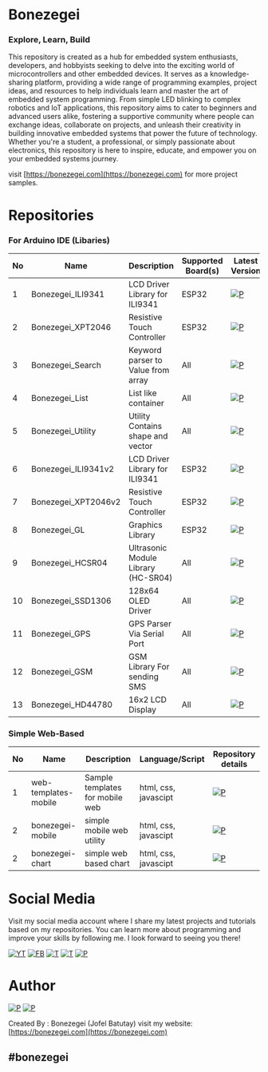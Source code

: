 # Bonezegei
### Explore, Learn, Build 
This repository is created as a hub for embedded system enthusiasts, developers, and hobbyists seeking to delve into the exciting world of microcontrollers and other embedded devices. It serves as a knowledge-sharing platform, providing a wide range of programming examples, project ideas, and resources to help individuals learn and master the art of embedded system programming. From simple LED blinking to complex robotics and IoT applications, this repository aims to cater to beginners and advanced users alike, fostering a supportive community where people can exchange ideas, collaborate on projects, and unleash their creativity in building innovative embedded systems that power the future of technology. Whether you're a student, a professional, or simply passionate about electronics, this repository is here to inspire, educate, and empower you on your embedded systems journey.

visit [https://bonezegei.com](https://bonezegei.com) for more project samples.
# Repositories
### For Arduino IDE (Libaries)
| No | Name | Description| Supported Board(s) | Latest Version  |
|-----|-----|---|---|---|
|  1  | Bonezegei_ILI9341  | LCD Driver Library for ILI9341     |ESP32   |[![P](https://img.shields.io/github/v/release/bonezegei/Bonezegei_ILI9341)](https://github.com/bonezegei/Bonezegei_ILI9341)    |
|  2  | Bonezegei_XPT2046  | Resistive Touch Controller         |ESP32   |[![P](https://img.shields.io/github/v/release/bonezegei/Bonezegei_XPT2046)](https://github.com/bonezegei/Bonezegei_XPT2046)    |
|  3  | Bonezegei_Search   | Keyword parser to Value from array |All     |[![P](https://img.shields.io/github/v/release/bonezegei/Bonezegei_Search)](https://github.com/bonezegei/Bonezegei_Search)      |
|  4  | Bonezegei_List     | List like container                |All     |[![P](https://img.shields.io/github/v/release/bonezegei/Bonezegei_List)](https://github.com/bonezegei/Bonezegei_List)          |
|  5  | Bonezegei_Utility  | Utility Contains shape and vector  |All     |[![P](https://img.shields.io/github/v/release/bonezegei/Bonezegei_Utility)](https://github.com/bonezegei/Bonezegei_Utility)    |
|  6  | Bonezegei_ILI9341v2| LCD Driver Library for ILI9341     |ESP32   |[![P](https://img.shields.io/github/v/release/bonezegei/Bonezegei_ILI9341v2)](https://github.com/bonezegei/Bonezegei_ILI9341v2)    |
|  7  | Bonezegei_XPT2046v2| Resistive Touch Controller         |ESP32   |[![P](https://img.shields.io/github/v/release/bonezegei/Bonezegei_XPT2046v2)](https://github.com/bonezegei/Bonezegei_XPT2046v2)    |
|  8  | Bonezegei_GL       | Graphics Library                   |ESP32   |[![P](https://img.shields.io/github/v/release/bonezegei/Bonezegei_GL)](https://github.com/bonezegei/Bonezegei_GL)    |
|  9  | Bonezegei_HCSR04   | Ultrasonic Module Library (HC-SR04)|All     |[![P](https://img.shields.io/github/v/release/bonezegei/Bonezegei_HCSR04)](https://github.com/bonezegei/Bonezegei_HCSR04)    |
|  10 | Bonezegei_SSD1306  | 128x64 OLED Driver                 |All     |[![P](https://img.shields.io/github/v/release/bonezegei/Bonezegei_SSD1306)](https://github.com/bonezegei/Bonezegei_SSD1306)    |
|  11 | Bonezegei_GPS      | GPS Parser Via Serial Port         |All     |[![P](https://img.shields.io/github/v/release/bonezegei/Bonezegei_GPS)](https://github.com/bonezegei/Bonezegei_GPS)    |
|  12 | Bonezegei_GSM      | GSM Library For sending SMS        |All     |[![P](https://img.shields.io/github/v/release/bonezegei/Bonezegei_GSM)](https://github.com/bonezegei/Bonezegei_GSM)    |
|  13 | Bonezegei_HD44780  | 16x2 LCD Display                   |All     |[![P](https://img.shields.io/github/v/release/bonezegei/Bonezegei_HD44780)](https://github.com/bonezegei/Bonezegei_HD44780)    |


### Simple Web-Based 
| No | Name | Description| Language/Script | Repository details  |
|-----|-----|---|---|---|
|  1  | web-templates-mobile  | Sample templates for mobile web |html, css, javascipt   |[![P](https://img.shields.io/badge/Samples-2-green)](https://github.com/bonezegei/web-templates-mobile)    |
|  2  | bonezegei-mobile      | simple mobile web utility       |html, css, javascipt   |[![P](https://img.shields.io/badge/Samples-0-orange)](https://github.com/bonezegei/bonezegei-mobile)    |
|  2  | bonezegei-chart       | simple web based chart          |html, css, javascipt   |[![P](https://img.shields.io/badge/Samples-0-orange)](https://github.com/bonezegei/bonezegei-chart)    |






# Social Media
Visit my social media account where I share my latest projects and tutorials based on my repositories. 
You can learn more about programming and improve your skills by following me. I look forward to seeing you there!

[![YT](https://img.shields.io/badge/bonezegei-%23FF0000.svg?style=for-the-badge&logo=YouTube&logoColor=white)](https://www.youtube.com/@bonezegei)
[![FB](https://img.shields.io/badge/bonezegei-%231877F2.svg?style=for-the-badge&logo=Facebook&logoColor=white)](https://www.facebook.com/bonezegei)
[![T](https://img.shields.io/badge/bonezegei-%23000000.svg?style=for-the-badge&logo=TikTok&logoColor=white)](https://www.tiktok.com/@bonezegei)
[![T](https://img.shields.io/badge/_bonezegei-%231DA1F2.svg?style=for-the-badge&logo=Twitter&logoColor=white)](https://twitter.com/_bonezegei)
[![P](https://img.shields.io/badge/bonezegei-%23E60023.svg?style=for-the-badge&logo=Pinterest&logoColor=white)](https://www.pinterest.ph/bonezegei/)



# Author
[![P](https://img.shields.io/badge/linkedin-%230077B5.svg?style=for-the-badge&logo=linkedin&logoColor=white)](https://www.linkedin.com/in/jofelbatutay)
[![P](https://img.shields.io/badge/ResearchGate-00CCBB?style=for-the-badge&logo=ResearchGate&logoColor=white)](https://www.researchgate.net/profile/Jofel-Batutay)


Created By : Bonezegei (Jofel Batutay)
visit my website:
[https://bonezegei.com](https://bonezegei.com)

## #bonezegei
